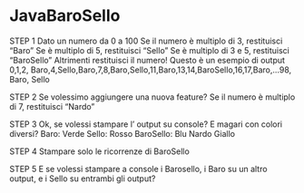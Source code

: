 # JavaBaroSello

STEP 1
Dato un numero da 0 a 100
Se il numero è multiplo di 3, restituisci “Baro”
Se è multiplo di 5, restituisci “Sello”
Se è multiplo di 3 e 5, restituisci “BaroSello”
Altrimenti restituisci il numero!
Questo è un esempio di output
0,1,2, Baro,4,Sello,Baro,7,8,Baro,Sello,11,Baro,13,14,BaroSello,16,17,Baro,…98, Baro, Sello

STEP 2
Se volessimo aggiungere una nuova feature?
Se il numero è multiplo di 7, restituisci “Nardo”

STEP 3
Ok, se volessi stampare l’ output su console? E magari con colori diversi?
Baro: Verde
Sello: Rosso
BaroSello: Blu
Nardo Giallo

STEP 4
Stampare solo le ricorrenze di BaroSello

STEP 5
E se volessi stampare a console i Barosello, i Baro su un altro output, e i Sello su entrambi gli output?
